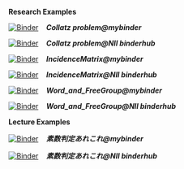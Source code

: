 **Research Examples**

 [![Binder](https://mybinder.org/badge_logo.svg)](https://mybinder.org/v2/gh/jxta/yamryo_notebooks/HEAD?filepath=Lecture%2FCollatz%20problem.ipynb) &nbsp;&nbsp;  ***Collatz problem@mybinder*** 

 [![Binder](https://binder.cs.rcos.nii.ac.jp/badge_logo.svg)](https://binder.cs.rcos.nii.ac.jp/v2/gh/jxta/yamryo_notebooks/master?filepath=Lecture%2FCollatz%20problem.ipynb) &nbsp;&nbsp; ***Collatz problem@NII binderhub*** 

 [![Binder](https://mybinder.org/badge_logo.svg)](https://mybinder.org/v2/gh/jxta/yamryo_notebooks/HEAD?filepath=Research%2FComponents_of_quasiCord%2FIncidenceMatrix.ipynb) &nbsp;&nbsp; ***IncidenceMatrix@mybinder*** 

[![Binder](https://binder.cs.rcos.nii.ac.jp/badge_logo.svg)](https://binder.cs.rcos.nii.ac.jp/v2/gh/jxta/yamryo_notebooks/master?filepath=Research%2FComponents_of_quasiCord%2FIncidenceMatrix.ipynb) &nbsp;&nbsp; ***IncidenceMatrix@NII binderhub***  

[![Binder](https://mybinder.org/badge_logo.svg)](https://mybinder.org/v2/gh/jxta/yamryo_notebooks/HEAD?filepath=Research%2FWord_and_FreeGroup.ipynb)  &nbsp;&nbsp;  ***Word_and_FreeGroup@mybinder*** 

[![Binder](https://binder.cs.rcos.nii.ac.jp/badge_logo.svg)](https://binder.cs.rcos.nii.ac.jp/v2/gh/jxta/yamryo_notebooks/master?filepath=Research%2FWord_and_FreeGroup.ipynb) &nbsp;&nbsp;  ***Word_and_FreeGroup@NII binderhub*** 

**Lecture  Examples**

[![Binder](https://mybinder.org/badge_logo.svg)](https://mybinder.org/v2/gh/jxta/yamryo_notebooks/master?filepath=Lecture%2FPrime_Numbers%2FPrimeNumbers.ipynb)  &nbsp;&nbsp;  ***素数判定あれこれ@mybinder***

[![Binder](https://binder.cs.rcos.nii.ac.jp/badge_logo.svg)](https://binder.cs.rcos.nii.ac.jp/v2/gh/jxta/yamryo_notebooks/master?filepath=Lecture%2FPrime_Numbers%2FPrimeNumbers.ipynb)  &nbsp;&nbsp;  ***素数判定あれこれ@NII binderhub***
